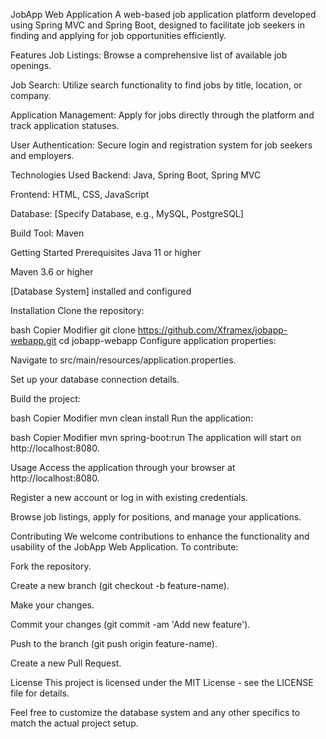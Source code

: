 JobApp Web Application
A web-based job application platform developed using Spring MVC and Spring Boot, designed to facilitate job seekers in finding and applying for job opportunities efficiently.

Features
Job Listings: Browse a comprehensive list of available job openings.

Job Search: Utilize search functionality to find jobs by title, location, or company.

Application Management: Apply for jobs directly through the platform and track application statuses.

User Authentication: Secure login and registration system for job seekers and employers.

Technologies Used
Backend: Java, Spring Boot, Spring MVC

Frontend: HTML, CSS, JavaScript

Database: [Specify Database, e.g., MySQL, PostgreSQL]

Build Tool: Maven

Getting Started
Prerequisites
Java 11 or higher

Maven 3.6 or higher

[Database System] installed and configured

Installation
Clone the repository:

bash
Copier
Modifier
git clone https://github.com/Xframex/jobapp-webapp.git
cd jobapp-webapp
Configure application properties:

Navigate to src/main/resources/application.properties.

Set up your database connection details.

Build the project:

bash
Copier
Modifier
mvn clean install
Run the application:

bash
Copier
Modifier
mvn spring-boot:run
The application will start on http://localhost:8080.

Usage
Access the application through your browser at http://localhost:8080.

Register a new account or log in with existing credentials.

Browse job listings, apply for positions, and manage your applications.

Contributing
We welcome contributions to enhance the functionality and usability of the JobApp Web Application. To contribute:

Fork the repository.

Create a new branch (git checkout -b feature-name).

Make your changes.

Commit your changes (git commit -am 'Add new feature').

Push to the branch (git push origin feature-name).

Create a new Pull Request.

License
This project is licensed under the MIT License - see the LICENSE file for details.

Feel free to customize the database system and any other specifics to match the actual project setup.
